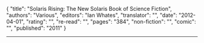 {
"title": "Solaris Rising: The New Solaris Book of Science Fiction",
"authors": "Various",
"editors": "Ian Whates",
"translator": "",
"date": "2012-04-01",
"rating": "",
"re-read": "",
"pages": "384",
"non-fiction": "",
"comic": "",
"published": "2011"
}

---
